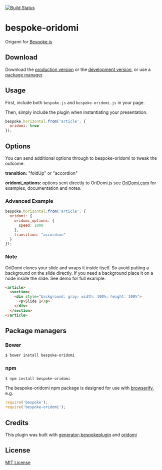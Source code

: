 [![Build Status](https://secure.travis-ci.org/ebow/bespoke-oridomi.png?branch=master)](https://travis-ci.org/ebow/bespoke-oridomi)

# bespoke-oridomi

Origami for [Bespoke.js](http://markdalgleish.com/projects/bespoke.js)

## Download

Download the [production version][min] or the [development version][max], or use a [package manager](#package-managers).

[min]: https://raw.github.com/ebow/bespoke-oridomi/master/dist/bespoke-oridomi.min.js
[max]: https://raw.github.com/ebow/bespoke-oridomi/master/dist/bespoke-oridomi.js

## Usage

First, include both `bespoke.js` and `bespoke-oridomi.js` in your page.

Then, simply include the plugin when instantiating your presentation.

```js
bespoke.horizontal.from('article', {
  oridomi: true
});
```

## Options
You can send additional options through to bespoke-oridomi to tweak the outcome.

**transition:** "foldUp" or "accordion"

**oridomi_options:** options sent directly to OriDomi.js see [OriDomi.com](http://oridomi.com) for examples, documentation and notes.

### Advanced Example
```js
bespoke.horizontal.from('article', {
  oridomi: {
    oridomi_options: {
      speed: 1000
    },
    transition: "accordion"
  }
});
```

### Note
OriDomi clones your slide and wraps it inside itself. So avoid putting a background on the slide directly. If you need a background place it on a node inside the slide. See demo for full example.

```html
<article>
  <section>
    <div style="background: gray; width: 100%; height: 100%">
      <p>Slide 1</p>
    </div>
  </section>
</article>
```

## Package managers

### Bower

```bash
$ bower install bespoke-oridomi
```

### npm

```bash
$ npm install bespoke-oridomi
```

The bespoke-oridomi npm package is designed for use with [browserify](http://browserify.org/), e.g.

```js
require('bespoke');
require('bespoke-oridomi');
```

## Credits

This plugin was built with [generator-bespokeplugin](https://github.com/markdalgleish/generator-bespokeplugin) and
[oridomi](https://github.com/dmotz/oriDomi)

## License

[MIT License](http://en.wikipedia.org/wiki/MIT_License)
